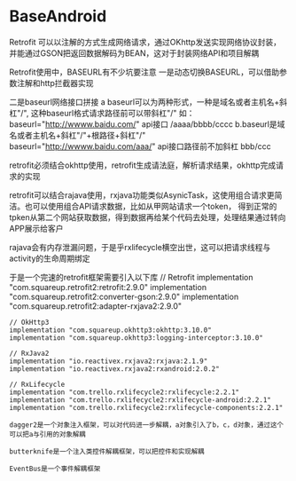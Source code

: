 # BaseAndroid

Retrofit 可以以注解的方式生成网络请求，通过OKhttp发送实现网络协议封装，并能通过GSON把返回数据解码为BEAN，这对于封装网络API和项目解耦


Retrofit使用中，BASEURL有不少坑要注意
一是动态切换BASEURL，可以借助参数注解和http拦截器实现

二是baseurl网络接口拼接
a baseurl可以为两种形式，一种是域名或者主机名+斜杠"/", 这种baseurl格式请求路径前可以带斜杠"/"
如：
baseurl="http://wwww.baidu.com/"
api接口  /aaaa/bbbb/cccc
b.baseurl是域名或者主机名+斜杠"/"+根路径+斜杠"/"
baseurl="http://wwww.baidu.com/aaa/"
api接口路径前不加斜杠  bbb/ccc

retrofit必须结合okhttp使用，retrofit生成请法庭，解析请求结果，okhttp完成请求的实现

retrofit可以结合rajava使用，rxjava功能类似AsynicTask，这使用组合请求更简洁。也可以使用组合API请求数据，比如从甲网站请求一个token，
得到正常的tpken从第二个网站获取数据，得到数据再给某个代码去处理，处理结果通过转向APP展示给客户

rajava会有内存泄漏问题，于是乎rxlifecycle横空出世，这可以把请求线程与activity的生命周期绑定

于是一个完速的retrofit框架需要引入以下库
    // Retrofit
    implementation "com.squareup.retrofit2:retrofit:2.9.0"
    implementation "com.squareup.retrofit2:converter-gson:2.9.0"
    implementation "com.squareup.retrofit2:adapter-rxjava2:2.9.0"

    // OkHttp3
    implementation "com.squareup.okhttp3:okhttp:3.10.0"
    implementation "com.squareup.okhttp3:logging-interceptor:3.10.0"

    // RxJava2
    implementation "io.reactivex.rxjava2:rxjava:2.1.9"
    implementation "io.reactivex.rxjava2:rxandroid:2.0.2"

    // RxLifecycle
    implementation "com.trello.rxlifecycle2:rxlifecycle:2.2.1"
    implementation "com.trello.rxlifecycle2:rxlifecycle-android:2.2.1"
    implementation "com.trello.rxlifecycle2:rxlifecycle-components:2.2.1"

    dagger2是一个对象注入框架，可以对代码进一步解耦，a对象引入了b，c，d对象，通过这个可以把a与引用的对象解耦

    butterknife是一个注入类控件解耦框架，可以把控件和实现解耦

    EventBus是一个事件解耦框架

